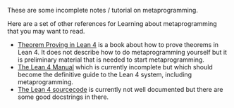 These are some incomplete notes / tutorial on metaprogramming.

Here are a set of other references for Learning about metaprogramming that you may want to read.

- [Theorem Proving in Lean 4](https://leanprover.github.io/theorem_proving_in_lean4/) is a book about how to prove theorems in Lean 4. It does not describe how to do metaprogramming yourself but it is preliminary material that is needed to start metaprogramming.
- [The Lean 4 Manual](https://leanprover.github.io/lean4/doc) which is currently incomplete but which should
  become the definitive guide to the Lean 4 system, including metaprogramming.
- [The Lean 4 sourcecode](https://github.com/leanprover/lean4/tree/master/src) is currently not well documented but there are some good docstrings in there.
